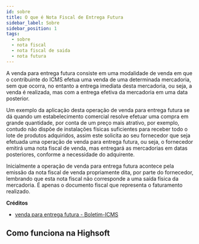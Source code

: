 ```yaml
---
id: sobre
title: O que é Nota Fiscal de Entrega Futura
sidebar_label: Sobre
sidebar_position: 1
tags:
  - sobre
  - nota fiscal
  - nota fiscal de saida
  - nota futura
---
```


A venda para entrega futura consiste em uma modalidade de venda em que o contribuinte do ICMS efetua uma venda de uma determinada mercadoria, sem que ocorra, no entanto a entrega imediata desta mercadoria, ou seja, a venda é realizada, mas com a entrega efetiva da mercadoria em uma data posterior.

Um exemplo da aplicação desta operação de venda para entrega futura se dá quando um estabelecimento comercial resolve efetuar uma compra em grande quantidade, por conta de um preço mais atrativo, por exemplo, contudo não dispõe de instalações físicas suficientes para receber todo o lote de produtos adquiridos, assim este solicita ao seu fornecedor que seja efetuada uma operação de venda para entrega futura, ou seja, o fornecedor emitirá uma nota fiscal de venda, mas entregará as mercadorias em datas posteriores, conforme a necessidade do adquirente.

Inicialmente a operação de venda para entrega futura acontece pela emissão da nota fiscal de venda propriamente dita, por parte do fornecedor, lembrando que esta nota fiscal não corresponde a uma saída física da mercadoria. É apenas o documento fiscal que representa o faturamento realizado.

**Créditos**

- [venda para entrega futura - Boletim-ICMS](https://www.econeteditora.com.br/boletim_icms/bo-icms-pa/pa-12/boletim-11/icms_pa_venda_futura.php#:~:text=A%20venda%20para%20entrega%20futura,mercadoria%20em%20uma%20data%20posterior.)

## Como funciona na Highsoft
